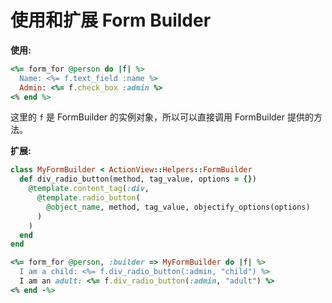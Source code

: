 # 使用和扩展 Form Builder

**使用:**

```ruby
<%= form_for @person do |f| %>
  Name: <%= f.text_field :name %>
  Admin: <%= f.check_box :admin %>
<% end %>
```

这里的 `f` 是 FormBuilder 的实例对象，所以可以直接调用 FormBuilder 提供的方法。

**扩展:**

```ruby
class MyFormBuilder < ActionView::Helpers::FormBuilder
  def div_radio_button(method, tag_value, options = {})
    @template.content_tag(:div,
      @template.radio_button(
        @object_name, method, tag_value, objectify_options(options)
      )
    )
  end
end
```

```ruby
<%= form_for @person, :builder => MyFormBuilder do |f| %>
  I am a child: <%= f.div_radio_button(:admin, "child") %>
  I am an adult: <%= f.div_radio_button(:admin, "adult") %>
<% end -%>
```
